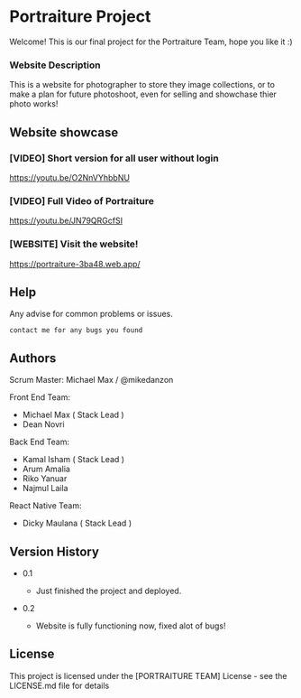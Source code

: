 # Portraiture Project

Welcome! This is our final project for the Portraiture Team, hope you like it :)

### Website Description

This is a website for photographer to store they image collections, or to make a plan for future photoshoot, even for selling and showchase thier photo works!

## Website showcase

### [VIDEO] Short version for all user without login
https://youtu.be/O2NnVYhbbNU

### [VIDEO] Full Video of Portraiture
https://youtu.be/JN79QRGcfSI

### [WEBSITE] Visit the website!
https://portraiture-3ba48.web.app/

## Help

Any advise for common problems or issues.
```
contact me for any bugs you found
```

## Authors

Scrum Master: Michael Max / @mikedanzon

Front End Team:
- Michael Max ( Stack Lead )
- Dean Novri

Back End Team:
- Kamal Isham ( Stack Lead )
- Arum Amalia
- Riko Yanuar
- Najmul Laila

React Native Team:
- Dicky Maulana ( Stack Lead )

## Version History

* 0.1
    * Just finished the project and deployed.

* 0.2
    * Website is fully functioning now, fixed alot of bugs!

## License

This project is licensed under the [PORTRAITURE TEAM] License - see the LICENSE.md file for details
